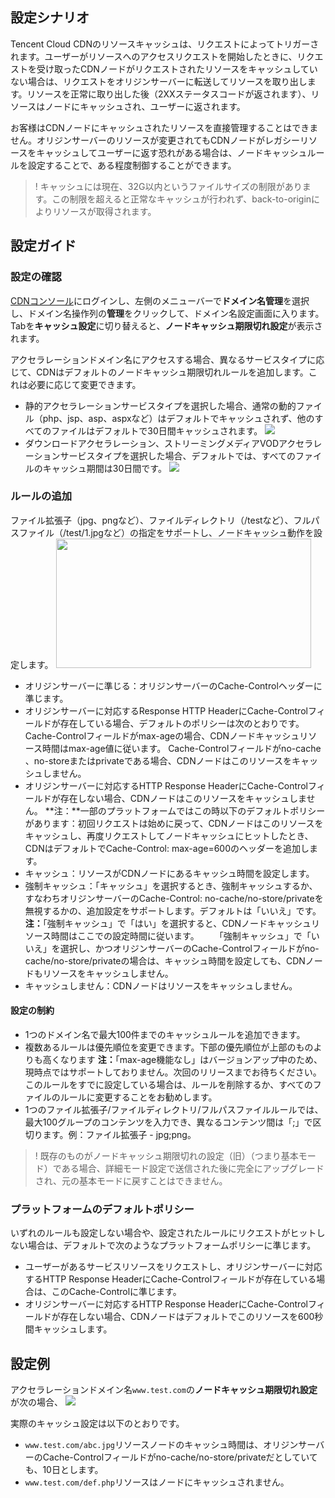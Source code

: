 ## 設定シナリオ

Tencent Cloud CDNのリソースキャッシュは、リクエストによってトリガーされます。ユーザーがリソースへのアクセスリクエストを開始したときに、リクエストを受け取ったCDNノードがリクエストされたリソースをキャッシュしていない場合は、リクエストをオリジンサーバーに転送してリソースを取り出します。リソースを正常に取り出した後（2XXステータスコードが返されます）、リソースはノードにキャッシュされ、ユーザーに返されます。

お客様はCDNノードにキャッシュされたリソースを直接管理することはできません。オリジンサーバーのリソースが変更されてもCDNノードがレガシーリソースをキャッシュしてユーザーに返す恐れがある場合は、ノードキャッシュルールを設定することで、ある程度制御することができます。

> ! キャッシュには現在、32G以内というファイルサイズの制限があります。この制限を超えると正常なキャッシュが行われず、back-to-originによりリソースが取得されます。

## 設定ガイド

### 設定の確認

[CDNコンソール](https://console.cloud.tencent.com/cdn)にログインし、左側のメニューバーで**ドメイン名管理**を選択し、ドメイン名操作列の**管理**をクリックして、ドメイン名設定画面に入ります。Tabを**キャッシュ設定**に切り替えると、**ノードキャッシュ期限切れ設定**が表示されます。

アクセラレーションドメイン名にアクセスする場合、異なるサービスタイプに応じて、CDNはデフォルトのノードキャッシュ期限切れルールを追加します。これは必要に応じて変更できます。

- 静的アクセラレーションサービスタイプを選択した場合、通常の動的ファイル（php、jsp、asp、aspxなど）はデフォルトでキャッシュされず、他のすべてのファイルはデフォルトで30日間キャッシュされます。
 ![](https://main.qcloudimg.com/raw/5f48bc5246397975544baadf5ac81f4e.png)
- ダウンロードアクセラレーション、ストリーミングメディアVODアクセラレーションサービスタイプを選択した場合、デフォルトでは、すべてのファイルのキャッシュ期間は30日間です。
![](https://main.qcloudimg.com/raw/cdd00154330b8cb217287874f4f40693.png)

### ルールの追加

ファイル拡張子（jpg、pngなど）、ファイルディレクトリ（/testなど）、フルパスファイル（/test/1.jpgなど）の指定をサポートし、ノードキャッシュ動作を設定します。
<img src="https://main.qcloudimg.com/raw/5454a77683dca1cfb491eccdae839aa4.png" height="207" width="408" />

- オリジンサーバーに準じる：オリジンサーバーのCache-Controlヘッダーに準じます。
- オリジンサーバーに対応するResponse HTTP HeaderにCache-Controlフィールドが存在している場合、デフォルトのポリシーは次のとおりです。
  Cache-Controlフィールドがmax-ageの場合、CDNノードキャッシュリソース時間はmax-age値に従います。
   Cache-Controlフィールドがno-cache 、no-storeまたはprivateである場合、CDNノードはこのリソースをキャッシュしません。
- オリジンサーバーに対応するHTTP Response HeaderにCache-Controlフィールドが存在しない場合、CDNノードはこのリソースをキャッシュしません。
  **注：**一部のプラットフォームではこの時以下のデフォルトポリシーがあります：初回リクエストは始めに戻って、CDNノードはこのリソースをキャッシュし、再度リクエストしてノードキャッシュにヒットしたとき、CDNはデフォルトでCache-Control: max-age=600のヘッダーを追加します。
- キャッシュ：リソースがCDNノードにあるキャッシュ時間を設定します。
- 強制キャッシュ：「キャッシュ」を選択するとき、強制キャッシュするか、すなわちオリジンサーバーのCache-Control: no-cache/no-store/privateを無視するかの、追加設定をサポートします。デフォルトは「いいえ」です。
  **注：**「強制キャッシュ」で「はい」を選択すると、CDNノードキャッシュリソース時間はここでの設定時間に従います。
  　　「強制キャッシュ」で「いいえ」を選択し、かつオリジンサーバーのCache-Controlフィールドがno-cache/no-store/privateの場合は、キャッシュ時間を設定しても、CDNノードもリソースをキャッシュしません。
- キャッシュしません：CDNノードはリソースをキャッシュしません。





#### 設定の制約

- 1つのドメイン名で最大100件までのキャッシュルールを追加できます。
- 複数あるルールは優先順位を変更できます。下部の優先順位が上部のものよりも高くなります
  **注：**「max-age機能なし」はバージョンアップ中のため、現時点ではサポートしておりません。次回のリリースまでお待ちください。このルールをすでに設定している場合は、ルールを削除するか、すべてのファイルのルールに変更することをお勧めします。
- 1つのファイル拡張子/ファイルディレクトリ/フルパスファイルルールでは、最大100グループのコンテンツを入力でき、異なるコンテンツ間は「;」で区切ります。例：ファイル拡張子 - jpg;png。

> ! 既存のものがノードキャッシュ期限切れの設定（旧）（つまり基本モード）である場合、詳細モード設定で送信された後に完全にアップグレードされ、元の基本モードに戻すことはできません。



### プラットフォームのデフォルトポリシー

いずれのルールも設定しない場合や、設定されたルールにリクエストがヒットしない場合は、デフォルトで次のようなプラットフォームポリシーに準じます。

- ユーザーがあるサービスリソースをリクエストし、オリジンサーバーに対応するHTTP Response HeaderにCache-Controlフィールドが存在している場合は、このCache-Controlに準じます。
- オリジンサーバーに対応するHTTP Response HeaderにCache-Controlフィールドが存在しない場合、CDNノードはデフォルトでこのリソースを600秒間キャッシュします。

## 設定例

アクセラレーションドメイン名`www.test.com`の**ノードキャッシュ期限切れ設定**が次の場合、
![](https://main.qcloudimg.com/raw/c1402003c4549d2e6035420921f67bd0.png)

実際のキャッシュ設定は以下のとおりです。

- `www.test.com/abc.jpg`リソースノードのキャッシュ時間は、オリジンサーバーのCache-Controlフィールドがno-cache/no-store/privateだとしていても、10日とします。
- `www.test.com/def.php`リソースはノードにキャッシュされません。
